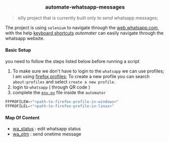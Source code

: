 <h3 align="center">automate-whatsapp-messages</h3>

> silly project that is currently built only to _send_ whatsapp messages;

The project is using `selenium` to navigate through the [web.whatsapp.com](https://web.whatsapp.com/), with the help [keyboard shortcuts](https://faq.whatsapp.com/6204576529560565/?cms_platform=web) _automater_ can easily navigate through the whatsapp website.

#### Basic Setup

you need to follow the steps listed below before running a script
1. To make sure we don't have to login to the `whatsapp` we can use profiles; I am using [firefox profiles](https://support.mozilla.org/en-US/kb/profile-manager-create-remove-switch-firefox-profiles); To create a new profile you can search `about:profiles` and select `create a new profile`. 
2. login to `whatsapp` ( through QR code ) 
3. complete the [`env.py`](automater/env.py) file inside the `automator`
```python
FFPROFILEW=r"<path-to-firefox-profile-in-windows>"
FFPROFILEL=r"<path-to-firefox-profile-in-linux>"
```
#### Map Of Content

- [wa_status](automater/wa_status.py) : edit whatsapp status
- [wa_otm](automater/wa_otm.py) : send onetime message